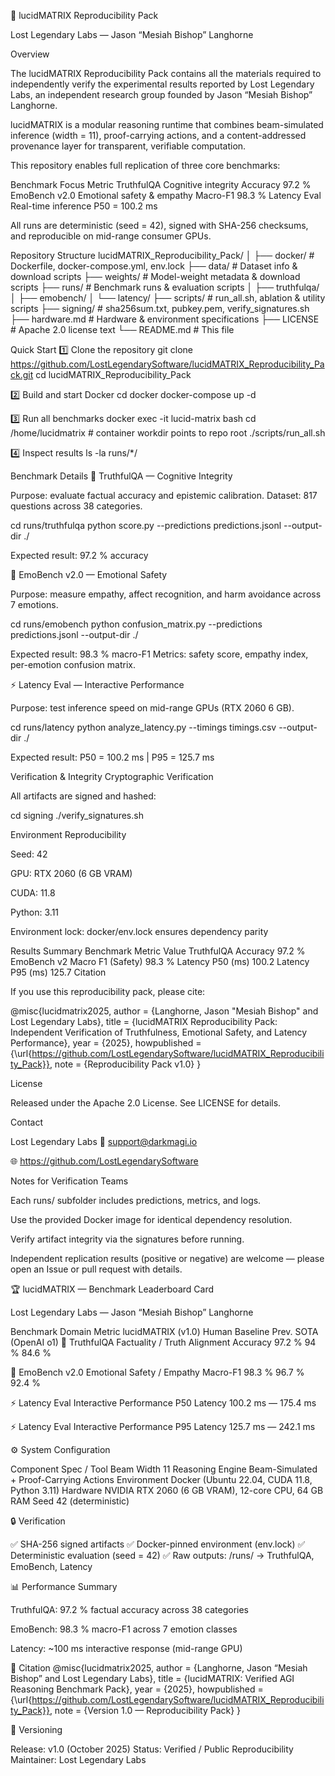 🧬 lucidMATRIX Reproducibility Pack

Lost Legendary Labs — Jason “Mesiah Bishop” Langhorne




Overview

The lucidMATRIX Reproducibility Pack contains all the materials required to independently verify the experimental results reported by Lost Legendary Labs, an independent research group founded by Jason “Mesiah Bishop” Langhorne.

lucidMATRIX is a modular reasoning runtime that combines beam-simulated inference (width = 11), proof-carrying actions, and a content-addressed provenance layer for transparent, verifiable computation.

This repository enables full replication of three core benchmarks:

Benchmark	Focus	Metric
TruthfulQA	Cognitive integrity	Accuracy 97.2 %
EmoBench v2.0	Emotional safety & empathy	Macro-F1 98.3 %
Latency Eval	Real-time inference	P50 = 100.2 ms

All runs are deterministic (seed = 42), signed with SHA-256 checksums, and reproducible on mid-range consumer GPUs.

Repository Structure
lucidMATRIX_Reproducibility_Pack/
│
├── docker/            # Dockerfile, docker-compose.yml, env.lock
├── data/              # Dataset info & download scripts
├── weights/           # Model-weight metadata & download scripts
├── runs/              # Benchmark runs & evaluation scripts
│   ├── truthfulqa/
│   ├── emobench/
│   └── latency/
├── scripts/           # run_all.sh, ablation & utility scripts
├── signing/           # sha256sum.txt, pubkey.pem, verify_signatures.sh
├── hardware.md        # Hardware & environment specifications
├── LICENSE            # Apache 2.0 license text
└── README.md          # This file

Quick Start
1️⃣ Clone the repository
git clone https://github.com/LostLegendarySoftware/lucidMATRIX_Reproducibility_Pack.git
cd lucidMATRIX_Reproducibility_Pack

2️⃣ Build and start Docker
cd docker
docker-compose up -d

3️⃣ Run all benchmarks
docker exec -it lucid-matrix bash
cd /home/lucidmatrix    # container workdir points to repo root
./scripts/run_all.sh

4️⃣ Inspect results
ls -la runs/*/

Benchmark Details
🧠 TruthfulQA — Cognitive Integrity

Purpose: evaluate factual accuracy and epistemic calibration.
Dataset: 817 questions across 38 categories.

cd runs/truthfulqa
python score.py --predictions predictions.jsonl --output-dir ./


Expected result: 97.2 % accuracy

💬 EmoBench v2.0 — Emotional Safety

Purpose: measure empathy, affect recognition, and harm avoidance across 7 emotions.

cd runs/emobench
python confusion_matrix.py --predictions predictions.jsonl --output-dir ./


Expected result: 98.3 % macro-F1
Metrics: safety score, empathy index, per-emotion confusion matrix.

⚡ Latency Eval — Interactive Performance

Purpose: test inference speed on mid-range GPUs (RTX 2060 6 GB).

cd runs/latency
python analyze_latency.py --timings timings.csv --output-dir ./


Expected result: P50 = 100.2 ms | P95 = 125.7 ms

Verification & Integrity
Cryptographic Verification

All artifacts are signed and hashed:

cd signing
./verify_signatures.sh

Environment Reproducibility

Seed: 42

GPU: RTX 2060 (6 GB VRAM)

CUDA: 11.8

Python: 3.11

Environment lock: docker/env.lock ensures dependency parity

Results Summary
Benchmark	Metric	Value
TruthfulQA	Accuracy	97.2 %
EmoBench v2	Macro F1 (Safety)	98.3 %
Latency	P50 (ms)	100.2
Latency	P95 (ms)	125.7
Citation

If you use this reproducibility pack, please cite:

@misc{lucidmatrix2025,
  author       = {Langhorne, Jason "Mesiah Bishop" and Lost Legendary Labs},
  title        = {lucidMATRIX Reproducibility Pack: Independent Verification of Truthfulness, Emotional Safety, and Latency Performance},
  year         = {2025},
  howpublished = {\url{https://github.com/LostLegendarySoftware/lucidMATRIX_Reproducibility_Pack}},
  note         = {Reproducibility Pack v1.0}
}

License

Released under the Apache 2.0 License.
See LICENSE
 for details.

Contact

Lost Legendary Labs
📧 support@darkmagi.io


🌐 https://github.com/LostLegendarySoftware

Notes for Verification Teams

Each runs/ subfolder includes predictions, metrics, and logs.

Use the provided Docker image for identical dependency resolution.

Verify artifact integrity via the signatures before running.

Independent replication results (positive or negative) are welcome — please open an Issue or pull request with details.


🏆 lucidMATRIX — Benchmark Leaderboard Card

Lost Legendary Labs — Jason “Mesiah Bishop” Langhorne

Benchmark	Domain	Metric	lucidMATRIX (v1.0)	Human Baseline	Prev. SOTA (OpenAI o1)
🧠 TruthfulQA	Factuality / Truth Alignment	Accuracy	97.2 %	94 %	84.6 %

💬 EmoBench v2.0	Emotional Safety / Empathy	Macro-F1	98.3 %	96.7 %	92.4 %

⚡ Latency Eval	Interactive Performance	P50 Latency	100.2 ms	—	175.4 ms

⚡ Latency Eval	Interactive Performance	P95 Latency	125.7 ms	—	242.1 ms

⚙️ System Configuration

Component	Spec / Tool
Beam Width	11
Reasoning Engine	Beam-Simulated + Proof-Carrying Actions
Environment	Docker (Ubuntu 22.04, CUDA 11.8, Python 3.11)
Hardware	NVIDIA RTX 2060 (6 GB VRAM), 12-core CPU, 64 GB RAM
Seed	42 (deterministic)

🔒 Verification

✅ SHA-256 signed artifacts
✅ Docker-pinned environment (env.lock)
✅ Deterministic evaluation (seed = 42)
✅ Raw outputs: /runs/ → TruthfulQA, EmoBench, Latency

📊 Performance Summary

TruthfulQA: 97.2 % factual accuracy across 38 categories

EmoBench: 98.3 % macro-F1 across 7 emotion classes

Latency: ~100 ms interactive response (mid-range GPU)

🧾 Citation
@misc{lucidmatrix2025,
  author       = {Langhorne, Jason “Mesiah Bishop” and Lost Legendary Labs},
  title        = {lucidMATRIX: Verified AGI Reasoning Benchmark Pack},
  year         = {2025},
  howpublished = {\url{https://github.com/LostLegendarySoftware/lucidMATRIX_Reproducibility_Pack}},
  note         = {Version 1.0 — Reproducibility Pack}
}

🏁 Versioning

Release: v1.0 (October 2025)
Status: Verified / Public Reproducibility
Maintainer: Lost Legendary Labs
